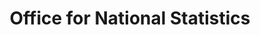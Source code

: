 ---
schema: default
title: Office for National Statistics
description: The executive office of the UK Statistics Authority, a non-ministerial department which reports directly to the UK Parliament
logo: 'https://cdn.ons.gov.uk/assets/images/ons-logo/v2/ons-logo.svg'
type:
- Executive agency
portal_url: 
org_url: https://www.ons.gov.uk
twitter_handle: ONS
gss_code: 
wikidata_org_qid: Q1334971
wikidata_portal_qid: 
wdtk_id: ons
portal_type: 
---